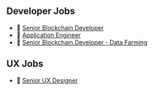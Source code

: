 ## Developer Jobs

- 🐬 [Senior Blockchain Developer](/sr-dev.md)
- 🐙 [Application Engineer](/ae.md)
- 🦈 [Senior Blockchain Developer - Data Farming](/df.md)

## UX Jobs

- 🐠 [Senior UX Designer](/ux.md)
